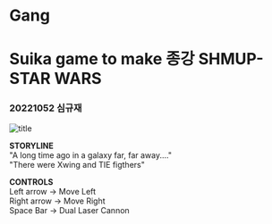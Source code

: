 # Gang
Suika game to make 종강
**SHMUP-STAR WARS**
===================
### 20221052 심규재
![title](https://github.com/SimGyuJae/SHMUP-STARWARS/assets/135809399/2d5921c3-0638-4f82-a278-e9867247b09a)

**STORYLINE**   
"A long time ago in a galaxy far, far away...."   
"There were Xwing and TIE figthers"   

**CONTROLS**   
Left arrow -> Move Left   
Right arrow -> Move Right   
Space Bar -> Dual Laser Cannon 
